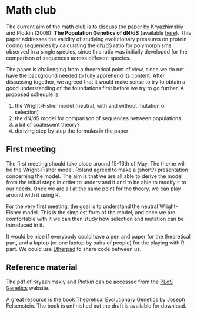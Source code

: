 # Math club

The current aim of the math club is to discuss the paper by Kryazhimskiy and
Plotkin (2008): **The Population Genetics of dN/dS** (available
[here][Kryazhimskiy2008]). This paper addresses the validity of studying
evolutionary pressures on protein coding sequences by calculating the dN/dS
ratio for polymorphisms observed in a single species, since this ratio was
initially developed for the comparison of sequences across different species.

The paper is challenging from a theoretical point of view, since we do not have
the background needed to fully apprehend its content. After discussing
together, we agreed that it would make sense to try to obtain a good
understanding of the foundations first before we try to go further. A proposed
schedule is:

  1.  the Wright-Fisher model (neutral, with and without mutation or selection)
  2.  the dN/dS model for comparison of sequences between populations
  3.  a bit of coalescent theory?
  4.  deriving step by step the formulas in the paper



## First meeting

The first meeting should take place around 15-16th of May. The theme will be
the Wright-Fisher model. Roland agreed to make a (short?) presentation
concerning the model. The aim is that we are all able to derive the model from
the initial steps in order to understand it and to be able to modify it to our
needs. Once we are all at the same point for the theory, we can play around with it
using R.

For the very first meeting, the goal is to understand the neutral Wright-Fisher
model. This is the simplest form of the model, and once we are comfortable with
it we can then study how selection and mutation can be introduced in it.

It would be nice if everybody could have a pen and paper for the theoretical
part, and a laptop (or one laptop by pairs of people) for the playing with R
part. We could use [Etherpad][EtherpadWebsite] to share code between us.



## Reference material

The pdf of Kryazhimskiy and Plotkin can be accessed from the [PLoS
Genetics][Kryazhimskiy2008] website.

A great resource is the book [Theoretical Evolutionary Genetics][FelsensteinTEG] by
Joseph Felsenstein. The book is unfinished but the draft is available for
download.


<!-- Links -->

[Kryazhimskiy2008]: http://www.plosgenetics.org/article/info:doi/10.1371/journal.pgen.1000304
[EtherpadWebsite]: http://etherpad.org/
[FelsensteinTEG]: http://evolution.genetics.washington.edu/pgbook/pgbook.html

